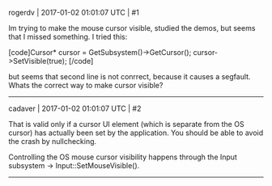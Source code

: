 rogerdv | 2017-01-02 01:01:07 UTC | #1

Im trying to make the mouse cursor visible, studied the demos, but seems that I missed something. 
I tried this:

[code]Cursor* cursor = GetSubsystem<UI>()->GetCursor();
		 cursor->SetVisible(true);
[/code]

but seems that second line is not conrrect, because it causes a segfault. Whats the correct way to make cursor visible?

-------------------------

cadaver | 2017-01-02 01:01:07 UTC | #2

That is valid only if a cursor UI element (which is separate from the OS cursor) has actually been set by the application. You should be able to avoid the crash by nullchecking. 

Controlling the OS mouse cursor visibility happens through the Input subsystem -> Input::SetMouseVisible().

-------------------------

